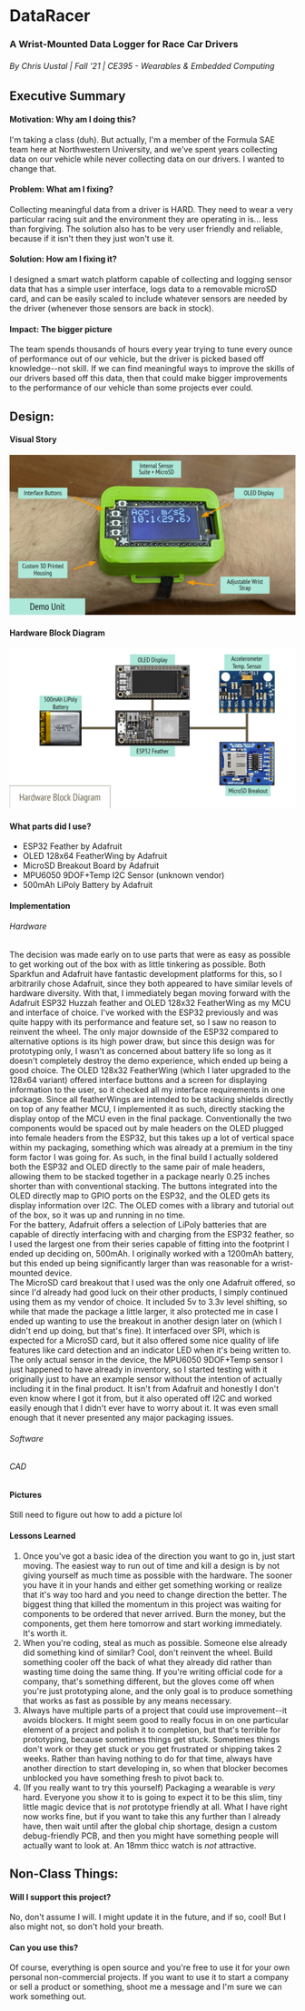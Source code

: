 # DataRacer
### A Wrist-Mounted Data Logger for Race Car Drivers
###### By Chris Uustal | Fall '21 | CE395 - Wearables & Embedded Computing
## Executive Summary
#### Motivation: Why am I doing this? 
I'm taking a class (duh). But actually, I'm a member of the Formula SAE team here
at Northwestern University, and we've spent years collecting data on our vehicle
while never collecting data on our drivers. I wanted to change that. 
#### Problem: What am I fixing? 
Collecting meaningful data from a driver is HARD. They need to wear a very particular
racing suit and the environment they are operating in is... less than forgiving. The
solution also has to be very user friendly and reliable, because if it isn't then
they just won't use it. 
#### Solution: How am I fixing it? 
I designed a smart watch platform capable of collecting and logging sensor data that
has a simple user interface, logs data to a removable microSD card, and can be easily
scaled to include whatever sensors are needed by the driver (whenever those sensors
are back in stock). 
#### Impact: The bigger picture 
The team spends thousands of hours every year trying to tune every ounce of performance 
out of our vehicle, but the driver is picked based off knowledge--not skill. If 
we can find meaningful ways to improve the skills of our drivers based off this data,
then that could make bigger improvements to the performance of our vehicle than some 
projects ever could. 
## Design: 
#### Visual Story
![image info](./images/dataracer_visual_story.png)
#### Hardware Block Diagram
![image info](./images/dataracer_hw_block_diagram.png)
#### What parts did I use? 
- ESP32 Feather by Adafruit
- OLED 128x64 FeatherWing by Adafruit
- MicroSD Breakout Board by Adafruit
- MPU6050 9DOF+Temp I2C Sensor (unknown vendor)
- 500mAh LiPoly Battery by Adafruit
#### Implementation
###### Hardware 
The decision was made early on to use parts that were as easy as possible to get working 
out of the box with as little tinkering as possible. Both Sparkfun and Adafruit have 
fantastic development platforms for this, so I arbitrarily chose Adafruit, since they both
appeared to have similar levels of hardware diversity. With that, I immediately began 
moving forward with the Adafruit ESP32 Huzzah feather and OLED 128x32 FeatherWing as my 
MCU and interface of choice. I've worked with the ESP32 previously and was quite happy 
with its performance and feature set, so I saw no reason to reinvent the wheel. The only
major downside of the ESP32 compared to alternative options is its high power draw, but
since this design was for prototyping only, I wasn't as concerned about battery life so 
long as it doesn't completely destroy the demo experience, which ended up being a good choice. 
The OLED 128x32 FeatherWing (which I later upgraded to the 128x64 variant) offered interface
buttons and a screen for displaying information to the user, so it checked all my interface 
requirements in one package. Since all featherWings are intended to be stacking shields 
directly on top of any feather MCU, I implemented it as such, directly stacking the display
ontop of the MCU even in the final package. Conventionally the two components would be spaced 
out by male headers on the OLED plugged into female headers from the ESP32, but this takes
up a lot of vertical space within my packaging, something which was already at a premium 
in the tiny form factor I was going for. As such, in the final build I actually soldered
both the ESP32 and OLED directly to the same pair of male headers, allowing them to be stacked 
together in a package nearly 0.25 inches shorter than with conventional stacking. The
buttons integrated into the OLED directly map to GPIO ports on the ESP32, and the OLED 
gets its display information over I2C. The OLED comes with a library and tutorial out of
the box, so it was up and running in no time. 
<br />
For the battery, Adafruit offers a selection of LiPoly batteries that are capable
of directly interfacing with and charging from the ESP32 feather, so I used the largest one
from their series capable of fitting into the footprint I ended up deciding on, 500mAh. I
originally worked with a 1200mAh battery, but this ended up being significantly larger than
was reasonable for a wrist-mounted device. 
<br />
The MicroSD card breakout that I used was the only one Adafruit offered, so since I'd already
had good luck on their other products, I simply continued using them as my vendor of choice. 
It included 5v to 3.3v level shifting, so while that made the package a little larger, it
also protected me in case I ended up wanting to use the breakout in another design later 
on (which I didn't end up doing, but that's fine). It interfaced over SPI, which is expected
for a MicroSD card, but it also offered some nice quality of life features like card detection
and an indicator LED when it's being written to. 
<br />
The only actual sensor in the device, the MPU6050 9DOF+Temp sensor I just happened to
have already in inventory, so I started testing with it originally just to have an example
sensor without the intention of actually including it in the final product. It isn't from
Adafruit and honestly I don't even know where I got it from, but it also operated off I2C 
and worked easily enough that I didn't ever have to worry about it. It was even small enough 
that it never presented any major packaging issues. 
###### Software

###### CAD 

#### Pictures
Still need to figure out how to add a picture lol
#### Lessons Learned
1. Once you've got a basic idea of the direction you want to go in, just start moving. 
The easiest way to run out of time and kill a design is by not giving yourself
as much time as possible with the hardware. The sooner you have it in your hands 
and either get something working or realize that it's way too hard and you need 
to change direction the better. The biggest thing that killed the momentum in this
project was waiting for components to be ordered that never arrived. Burn the money, 
but the components, get them here tomorrow and start working immediately. It's worth it. 
2. When you're coding, steal as much as possible. Someone else already did something 
kind of similar? Cool, don't reinvent the wheel. Build something cooler off the back 
of what they already did rather than wasting time doing the same thing. If you're 
writing official code for a company, that's something different, but the gloves come off 
when you're just prototyping alone, and the only goal is to produce something that works
as fast as possible by any means necessary. 
3. Always have multiple parts of a project that could use improvement--it avoids blockers. 
It might seem good to really focus in on one particular element of a project and polish 
it to completion, but that's terrible for prototyping, because sometimes things get stuck. 
Sometimes things don't work or they get stuck or you get frustrated or shipping takes 2 weeks. 
Rather than having nothing to do for that time, always have another direction to start
developing in, so when that blocker becomes unblocked you have something fresh to pivot back to. 
4. (If you really want to try this yourself) Packaging a wearable is *very* hard. 
Everyone you show it to is going to expect it to be this slim, tiny little magic device
that is *not* prototype friendly at all. What I have right now works fine, but if you want
to take this any further than I already have, then wait until after the global chip shortage, 
design a custom debug-friendly PCB, and then you might have something people will
actually want to look at. An 18mm thicc watch is *not* attractive. 
## Non-Class Things:  
#### Will I support this project? 
No, don't assume I will. I might update it in the future, and if so, cool! But 
I also might not, so don't hold your breath. 
#### Can you use this? 
Of course, everything is open source and you're free to use it for your own personal non-commercial
projects. If you want to use it to start a company or sell a product or something, shoot 
me a message and I'm sure we can work something out. 